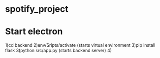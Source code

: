 # spotify_project

# Start electron
1)cd backend
2)env/Sripts/activate  (starts virtual environment
3)pip install flask
3)python src/app.py  (starts backend server)
4)
